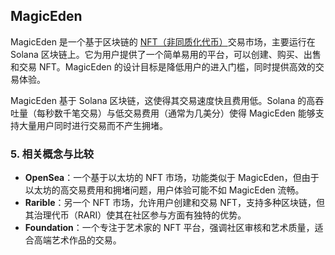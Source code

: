 ## MagicEden

MagicEden 是一个基于区块链的 [NFT（非同质化代币）](https://learnblockchain.cn/tags/NFT)交易市场，主要运行在 Solana 区块链上。它为用户提供了一个简单易用的平台，可以创建、购买、出售和交易 NFT。MagicEden 的设计目标是降低用户的进入门槛，同时提供高效的交易体验。


MagicEden 基于 Solana 区块链，这使得其交易速度快且费用低。Solana 的高吞吐量（每秒数千笔交易）与低交易费用（通常为几美分）使得 MagicEden 能够支持大量用户同时进行交易而不产生拥堵。


### 5. 相关概念与比较

- **OpenSea**：一个基于以太坊的 NFT 市场，功能类似于 MagicEden，但由于以太坊的高交易费用和拥堵问题，用户体验可能不如 MagicEden 流畅。
- **Rarible**：另一个 NFT 市场，允许用户创建和交易 NFT，支持多种区块链，但其治理代币（RARI）使其在社区参与方面有独特的优势。
- **Foundation**：一个专注于艺术家的 NFT 平台，强调社区审核和艺术质量，适合高端艺术作品的交易。
